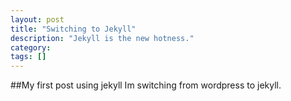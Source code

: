 ```yaml
---
layout: post
title: "Switching to Jekyll"
description: "Jekyll is the new hotness."
category: 
tags: []
---
```


##My first post using jekyll
Im switching from wordpress to jekyll.
